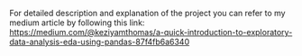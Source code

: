 For detailed description and explanation of the project you can refer to my medium article by following this link:
https://medium.com/@keziyamthomas/a-quick-introduction-to-exploratory-data-analysis-eda-using-pandas-87f4fb6a6340
